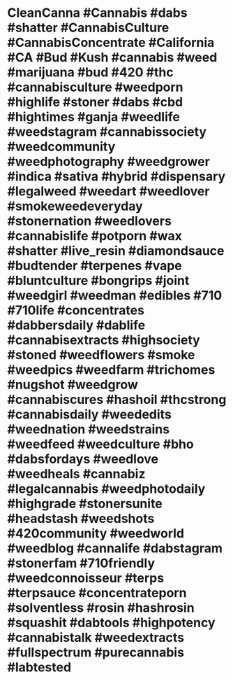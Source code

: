 # CleanCanna #Cannabis #dabs #shatter #CannabisCulture #CannabisConcentrate #California #CA #Bud #Kush #cannabis  #weed  #marijuana  #bud  #420  #thc  #cannabisculture  #weedporn  #highlife  #stoner  #dabs  #cbd  #hightimes  #ganja  #weedlife  #weedstagram  #cannabissociety  #weedcommunity  #weedphotography  #weedgrower  #indica  #sativa  #hybrid  #dispensary  #legalweed  #weedart  #weedlover  #smokeweedeveryday  #stonernation  #weedlovers  #cannabislife  #potporn  #wax  #shatter  #live_resin  #diamondsauce  #budtender  #terpenes  #vape  #bluntculture  #bongrips  #joint  #weedgirl  #weedman  #edibles  #710  #710life  #concentrates  #dabbersdaily  #dablife  #cannabisextracts  #highsociety  #stoned  #weedflowers  #smoke  #weedpics  #weedfarm  #trichomes  #nugshot  #weedgrow  #cannabiscures  #hashoil  #thcstrong  #cannabisdaily  #weededits  #weednation  #weedstrains  #weedfeed  #weedculture  #bho  #dabsfordays  #weedlove  #weedheals  #cannabiz  #legalcannabis  #weedphotodaily  #highgrade  #stonersunite  #headstash  #weedshots  #420community  #weedworld  #weedblog  #cannalife  #dabstagram  #stonerfam  #710friendly  #weedconnoisseur  #terps  #terpsauce  #concentrateporn  #solventless  #rosin  #hashrosin  #squashit  #dabtools  #highpotency  #cannabistalk  #weedextracts  #fullspectrum  #purecannabis  #labtested
